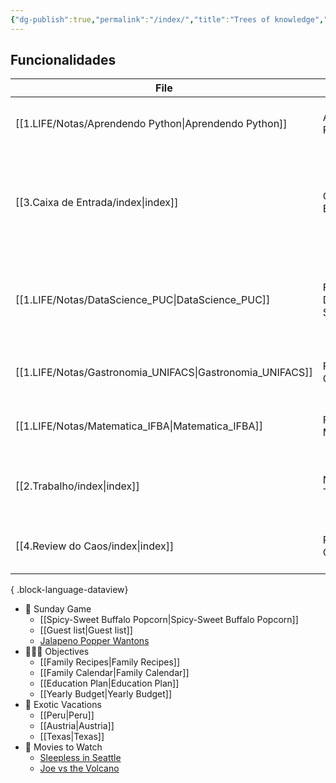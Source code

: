 ```yaml
---
{"dg-publish":true,"permalink":"/index/","title":"Trees of knowledge","tags":["gardenEntry"],"noteIcon":""}
---
```


## Funcionalidades
| File                                                         | title                  | description                                                                       |
| ------------------------------------------------------------ | ---------------------- | --------------------------------------------------------------------------------- |
| [[1.LIFE/Notas/Aprendendo Python\|Aprendendo Python]]     | Aprendendo Python      | Anotações sobre meu estudo em python.                                             |
| [[3.Caixa de Entrada/index\|index]]                       | Caixa de Entrada       | Estas anotações são ideias livres, sem julgamento, todos pensamentos sem limpeza. |
| [[1.LIFE/Notas/DataScience_PUC\|DataScience_PUC]]         | Faculdade Data Science | Anotações sobre minha pós em Ciência de Dados Aplicada à Saúde.                   |
| [[1.LIFE/Notas/Gastronomia_UNIFACS\|Gastronomia_UNIFACS]] | Faculdade Gastronomia  | Anotações sobre minha faculdade de Gastronomia.                                   |
| [[1.LIFE/Notas/Matematica_IFBA\|Matematica_IFBA]]         | Faculdade Matemática   | Anotações sobre minha faculdade de Matemática.                                    |
| [[2.Trabalho/index\|index]]                               | Notas de Trabalho      | Notas e informações relevantes ao meu trabalho.                                   |
| [[4.Review do Caos/index\|index]]                         | Review do Caos         | Estas anotações são review de coisas.                                             |

{ .block-language-dataview}

- 🏈 Sunday Game  
    - [[Spicy-Sweet Buffalo Popcorn\|Spicy-Sweet Buffalo Popcorn]]  
    - [[Guest list\|Guest list]]  
    - [Jalapeno Popper Wantons](https://www.allrecipes.com/166991)  
- 👨‍👩‍👦 Objectives  
    - [[Family Recipes\|Family Recipes]]  
    - [[Family Calendar\|Family Calendar]]  
    - [[Education Plan\|Education Plan]]  
    - [[Yearly Budget\|Yearly Budget]]  
- 🌅 Exotic Vacations  
    - [[Peru\|Peru]]  
    - [[Austria\|Austria]]  
    - [[Texas\|Texas]]  
- 🎥 Movies to Watch  
    - [Sleepless in Seattle](https://www.imdb.com/title/tt0108160/)  
    - [Joe vs the Volcano](https://www.imdb.com/title/tt0099892/)